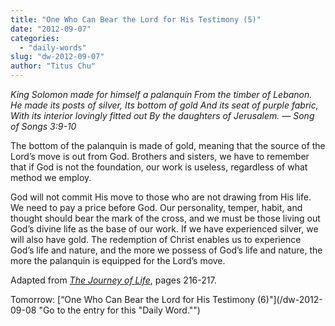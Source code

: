 ```yaml
---
title: "One Who Can Bear the Lord for His Testimony (5)"
date: "2012-09-07"
categories: 
  - "daily-words"
slug: "dw-2012-09-07"
author: "Titus Chu"
---
```


_King Solomon made for himself a palanquin_ _From the timber of Lebanon._ _He made its posts of silver,_ _Its bottom of gold_ _And its seat of purple fabric,_ _With its interior lovingly fitted out_ _By the daughters of Jerusalem._ _— Song of Songs 3:9-10_

The bottom of the palanquin is made of gold, meaning that the source of the Lord’s move is out from God. Brothers and sisters, we have to remember that if God is not the foundation, our work is useless, regardless of what method we employ.

God will not commit His move to those who are not drawing from His life. We need to pay a price before God. Our personality, temper, habit, and thought should bear the mark of the cross, and we must be those living out God’s divine life as the base of our work. If we have experienced silver, we will also have gold. The redemption of Christ enables us to experience God’s life and nature, and the more we possess of God’s life and nature, the more the palanquin is equipped for the Lord’s move.

Adapted from _[The Journey of Life](/book-journey "Go to the listing for this book.")_, pages 216-217.

Tomorrow: [“One Who Can Bear the Lord for His Testimony (6)"](/dw-2012-09-08 "Go to the entry for this "Daily Word."")
